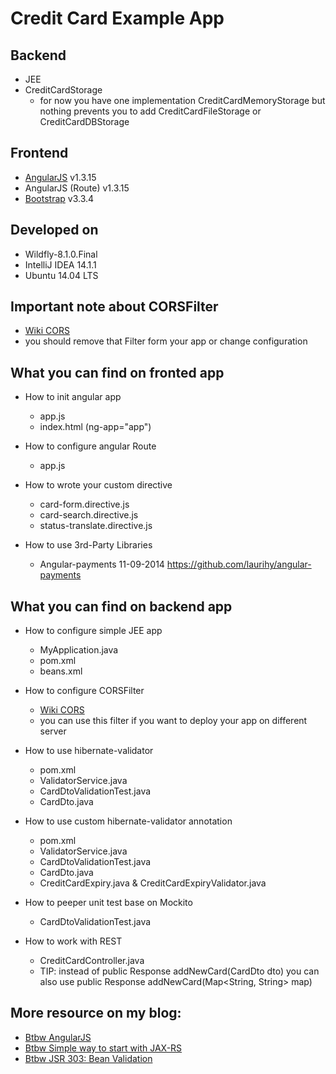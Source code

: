 # Credit Card Example App

## Backend

  - JEE
  - CreditCardStorage
    - for now you have one implementation CreditCardMemoryStorage but nothing prevents you to add
    CreditCardFileStorage or CreditCardDBStorage

## Frontend

  - [AngularJS] v1.3.15
  - AngularJS (Route) v1.3.15
  - [Bootstrap] v3.3.4

## Developed on
  
  - Wildfly-8.1.0.Final
  - IntelliJ IDEA 14.1.1
  - Ubuntu 14.04 LTS
  
## Important note about CORSFilter

  - [Wiki CORS]
  - you should remove that Filter form your app or change configuration
  
## What you can find on fronted app
  
  - How to init angular app
      - app.js
      - index.html (ng-app="app")

  - How to configure angular Route
    - app.js

  - How to wrote your custom directive
    - card-form.directive.js
    - card-search.directive.js
    - status-translate.directive.js
  
  - How to use 3rd-Party Libraries
    - Angular-payments 11-09-2014 https://github.com/laurihy/angular-payments
    
## What you can find on backend app

  - How to configure simple JEE app
  
    - MyApplication.java
    - pom.xml
    - beans.xml
    
  - How to configure CORSFilter 
    - [Wiki CORS]
    - you can use this filter if you want to deploy your app on different server

    
  - How to use hibernate-validator
  
    - pom.xml
    - ValidatorService.java
    - CardDtoValidationTest.java
    - CardDto.java
    
  - How to use custom hibernate-validator annotation
  
    - pom.xml
    - ValidatorService.java
    - CardDtoValidationTest.java
    - CardDto.java
    - CreditCardExpiry.java & CreditCardExpiryValidator.java
    
  - How to peeper unit test base on Mockito
  
    - CardDtoValidationTest.java
  
  - How to work with REST
    
    - CreditCardController.java
    - TIP: instead of public Response addNewCard(CardDto dto) you can also use public Response addNewCard(Map<String, String> map)
    
## More resource on my blog:
  
  - [Btbw AngularJS]
  - [Btbw Simple way to start with JAX-RS]
  - [Btbw JSR 303: Bean Validation]

[AngularJS]:http://angularjs.org
[Bootstrap]:http://getbootstrap.com/
[Btbw AngularJS]:http://www.blog.btbw.pl/category/java-script/angularjs/
[Btbw Simple way to start with JAX-RS]:http://www.blog.btbw.pl/java/simple-way-to-start-with-jax-rs/
[Btbw JSR 303: Bean Validation]:http://www.blog.btbw.pl/java/jsr-303-bean-validation/
[Wiki CORS]:http://en.wikipedia.org/wiki/Cross-origin_resource_sharing
